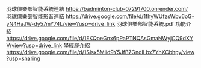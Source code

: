 羽球俱樂部智能系統連結  https://badminton-club-07291700.onrender.com/   
羽球俱樂部智能影音連結  https://drive.google.com/file/d/1fhyWUfzsWbv6oG-yN4HaJW-dy57mY74L/view?usp=drive_link
羽球俱樂部智能系統.pdf 功能介紹  https://drive.google.com/file/d/1EKQoeGnx6pPaPTNQAsGmaNWyjCQ9dXYV/view?usp=drive_link
學經歷介紹  https://drive.google.com/file/d/1SIsx5Miid9Y5JfB7GndlLbx7YhXCbhpy/view?usp=sharing
